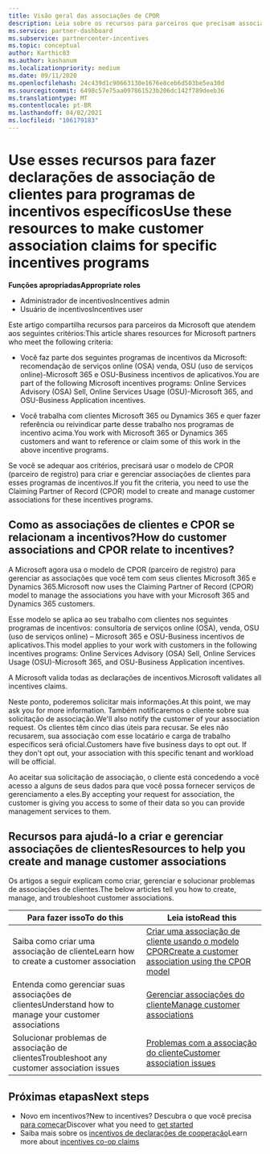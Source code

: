 ```yaml
---
title: Visão geral das associações de CPOR
description: Leia sobre os recursos para parceiros que precisam associar clientes a programas de incentivos específicos por meio do modelo de CPOR (parceiro de registro) reivindicação.
ms.service: partner-dashboard
ms.subservice: partnercenter-incentives
ms.topic: conceptual
author: Karthic83
ms.author: kashanum
ms.localizationpriority: medium
ms.date: 09/11/2020
ms.openlocfilehash: 24c439d1c90663130e1676e8ceb6d503be5ea30d
ms.sourcegitcommit: 6498c57e75aa097861523b206dc142f789deeb36
ms.translationtype: MT
ms.contentlocale: pt-BR
ms.lasthandoff: 04/02/2021
ms.locfileid: "106179183"
---
```

# <a name="use-these-resources-to-make-customer-association-claims-for-specific-incentives-programs"></a><span data-ttu-id="840b4-103">Use esses recursos para fazer declarações de associação de clientes para programas de incentivos específicos</span><span class="sxs-lookup"><span data-stu-id="840b4-103">Use these resources to make customer association claims for specific incentives programs</span></span>

<span data-ttu-id="840b4-104">**Funções apropriadas**</span><span class="sxs-lookup"><span data-stu-id="840b4-104">**Appropriate roles**</span></span>

- <span data-ttu-id="840b4-105">Administrador de incentivos</span><span class="sxs-lookup"><span data-stu-id="840b4-105">Incentives admin</span></span>
- <span data-ttu-id="840b4-106">Usuário de incentivos</span><span class="sxs-lookup"><span data-stu-id="840b4-106">Incentives user</span></span>

<span data-ttu-id="840b4-107">Este artigo compartilha recursos para parceiros da Microsoft que atendem aos seguintes critérios:</span><span class="sxs-lookup"><span data-stu-id="840b4-107">This article shares resources for Microsoft partners who meet the following criteria:</span></span>

- <span data-ttu-id="840b4-108">Você faz parte dos seguintes programas de incentivos da Microsoft: recomendação de serviços online (OSA) venda, OSU (uso de serviços online)-Microsoft 365 e OSU-Business incentivos de aplicativos.</span><span class="sxs-lookup"><span data-stu-id="840b4-108">You are part of the following Microsoft incentives programs: Online Services Advisory (OSA) Sell, Online Services Usage (OSU)-Microsoft 365, and OSU-Business Application incentives.</span></span>

- <span data-ttu-id="840b4-109">Você trabalha com clientes Microsoft 365 ou Dynamics 365 e quer fazer referência ou reivindicar parte desse trabalho nos programas de incentivo acima.</span><span class="sxs-lookup"><span data-stu-id="840b4-109">You work with Microsoft 365 or Dynamics 365 customers and want to reference or claim some of this work in the above incentive programs.</span></span>

<span data-ttu-id="840b4-110">Se você se adequar aos critérios, precisará usar o modelo de CPOR (parceiro de registro) para criar e gerenciar associações de clientes para esses programas de incentivos.</span><span class="sxs-lookup"><span data-stu-id="840b4-110">If you fit the criteria, you need to use the Claiming Partner of Record (CPOR) model to create and manage customer associations for these incentives programs.</span></span>
 
## <a name="how-do-customer-associations-and-cpor-relate-to-incentives"></a><span data-ttu-id="840b4-111">Como as associações de clientes e CPOR se relacionam a incentivos?</span><span class="sxs-lookup"><span data-stu-id="840b4-111">How do customer associations and CPOR relate to incentives?</span></span>

<span data-ttu-id="840b4-112">A Microsoft agora usa o modelo de CPOR (parceiro de registro) para gerenciar as associações que você tem com seus clientes Microsoft 365 e Dynamics 365.</span><span class="sxs-lookup"><span data-stu-id="840b4-112">Microsoft now uses the Claiming Partner of Record (CPOR) model to manage the associations you have with your Microsoft 365 and Dynamics 365 customers.</span></span>

<span data-ttu-id="840b4-113">Esse modelo se aplica ao seu trabalho com clientes nos seguintes programas de incentivos: consultoria de serviços online (OSA), venda, OSU (uso de serviços online) – Microsoft 365 e OSU-Business incentivos de aplicativos.</span><span class="sxs-lookup"><span data-stu-id="840b4-113">This model applies to your work with customers in the following incentives programs: Online Services Advisory (OSA) Sell, Online Services Usage (OSU)-Microsoft 365, and OSU-Business Application incentives.</span></span>

<span data-ttu-id="840b4-114">A Microsoft valida todas as declarações de incentivos.</span><span class="sxs-lookup"><span data-stu-id="840b4-114">Microsoft validates all incentives claims.</span></span>

<span data-ttu-id="840b4-115">Neste ponto, poderemos solicitar mais informações.</span><span class="sxs-lookup"><span data-stu-id="840b4-115">At this point, we may ask you for more information.</span></span> <span data-ttu-id="840b4-116">Também notificaremos o cliente sobre sua solicitação de associação.</span><span class="sxs-lookup"><span data-stu-id="840b4-116">We'll also notify the customer of your association request.</span></span> <span data-ttu-id="840b4-117">Os clientes têm cinco dias úteis para recusar. Se eles não recusarem, sua associação com esse locatário e carga de trabalho específicos será oficial.</span><span class="sxs-lookup"><span data-stu-id="840b4-117">Customers have five business days to opt out. If they don't opt out, your association with this specific tenant and workload will be official.</span></span>

<span data-ttu-id="840b4-118">Ao aceitar sua solicitação de associação, o cliente está concedendo a você acesso a alguns de seus dados para que você possa fornecer serviços de gerenciamento a eles.</span><span class="sxs-lookup"><span data-stu-id="840b4-118">By accepting your request for association, the customer is giving you access to some of their data so you can provide management services to them.</span></span> 

## <a name="resources-to-help-you-create-and-manage-customer-associations"></a><span data-ttu-id="840b4-119">Recursos para ajudá-lo a criar e gerenciar associações de clientes</span><span class="sxs-lookup"><span data-stu-id="840b4-119">Resources to help you create and manage customer associations</span></span>

<span data-ttu-id="840b4-120">Os artigos a seguir explicam como criar, gerenciar e solucionar problemas de associações de clientes.</span><span class="sxs-lookup"><span data-stu-id="840b4-120">The below articles tell you how to create, manage, and troubleshoot customer associations.</span></span>

|  <span data-ttu-id="840b4-121">**Para fazer isso**</span><span class="sxs-lookup"><span data-stu-id="840b4-121">**To do this**</span></span>  |  <span data-ttu-id="840b4-122">**Leia isto**</span><span class="sxs-lookup"><span data-stu-id="840b4-122">**Read this**</span></span>  |
|--------------|-----------|
| <span data-ttu-id="840b4-123">Saiba como criar uma associação de cliente</span><span class="sxs-lookup"><span data-stu-id="840b4-123">Learn how to create a customer association</span></span>  | [<span data-ttu-id="840b4-124">Criar uma associação de cliente usando o modelo CPOR</span><span class="sxs-lookup"><span data-stu-id="840b4-124">Create a customer association using the CPOR model</span></span>](submit-osa-claim.md)  |
|<span data-ttu-id="840b4-125">Entenda como gerenciar suas associações de clientes</span><span class="sxs-lookup"><span data-stu-id="840b4-125">Understand how to manage your customer associations</span></span>  | [<span data-ttu-id="840b4-126">Gerenciar associações do cliente</span><span class="sxs-lookup"><span data-stu-id="840b4-126">Manage customer associations</span></span>](incentives-manage-customer-associations.md)  |
|<span data-ttu-id="840b4-127">Solucionar problemas de associação de clientes</span><span class="sxs-lookup"><span data-stu-id="840b4-127">Troubleshoot any customer association issues</span></span>  | [<span data-ttu-id="840b4-128">Problemas com a associação do cliente</span><span class="sxs-lookup"><span data-stu-id="840b4-128">Customer association issues</span></span>](incentives-customer-association-issues.md)  |

## <a name="next-steps"></a><span data-ttu-id="840b4-129">Próximas etapas</span><span class="sxs-lookup"><span data-stu-id="840b4-129">Next steps</span></span>

- <span data-ttu-id="840b4-130">Novo em incentivos?</span><span class="sxs-lookup"><span data-stu-id="840b4-130">New to incentives?</span></span> <span data-ttu-id="840b4-131">Descubra o que você precisa [para começar](incentives-get-started-intro.md)</span><span class="sxs-lookup"><span data-stu-id="840b4-131">Discover what you need to [get started](incentives-get-started-intro.md)</span></span>
- <span data-ttu-id="840b4-132">Saiba mais sobre os [incentivos de declarações de cooperação](claims-overview.md)</span><span class="sxs-lookup"><span data-stu-id="840b4-132">Learn more about [incentives co-op claims](claims-overview.md)</span></span>
